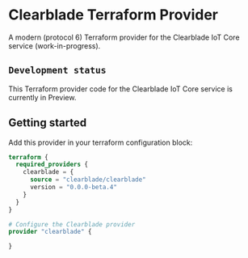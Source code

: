 # Clearblade Terraform Provider

A modern (protocol 6) Terraform provider for the Clearblade IoT Core service (work-in-progress).

## `Development status`

This Terraform provider code for the Clearblade IoT Core service is currently in Preview.

## Getting started

Add this provider in your terraform configuration block:

```terraform
terraform {
  required_providers {
    clearblade = {
      source = "clearblade/clearblade"
      version = "0.0.0-beta.4"
    }
  }
}

# Configure the Clearblade provider
provider "clearblade" {

}
```


